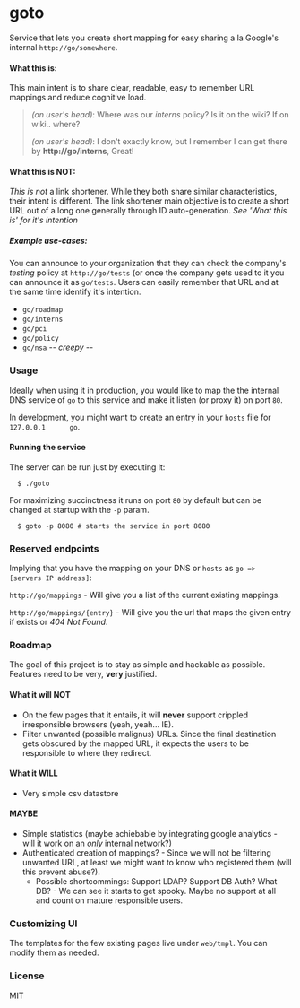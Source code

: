 # goto

Service that lets you create short mapping for easy sharing a la Google's
internal `http://go/somewhere`.

#### What this is:

This main intent is to share clear, readable, easy to remember URL mappings and
reduce cognitive load.

  > *(on user's head)*: Where was our *interns* policy? Is it on the wiki? If on wiki.. where?
  >
  > *(on user's head)*: I don't exactly know, but I remember I can get there by **http://go/interns**, Great!

#### What this is NOT:

*This is not* a link shortener.  While they both share similar characteristics,
their intent is different. The link shortener main objective is to create a
short URL out of a long one generally through ID auto-generation. *See 'What this
is' for it's intention*

##### Example use-cases:

You can announce to your organization that they can check the company's *testing*
policy at `http://go/tests` (or once the company gets used to it you can announce
it as `go/tests`. Users can easily remember that URL and at the same time identify
it's intention.

  * `go/roadmap`
  * `go/interns`
  * `go/pci`
  * `go/policy`
  * `go/nsa`  -- *creepy* --

### Usage

Ideally when using it in production, you would like to map the the internal DNS
service of `go` to this service and make it listen (or proxy it) on port `80`.

In development, you might want to create an entry in your `hosts` file for
`127.0.0.1      go`.

#### Running the service

The server can be run just by executing it:

```
  $ ./goto
```

For maximizing succinctness it runs on port `80` by default but can be changed
at startup with the `-p` param.

```
  $ goto -p 8080 # starts the service in port 8080
```

### Reserved endpoints

Implying that you have the mapping on your DNS or `hosts` as `go => [servers
IP address]`:

`http://go/mappings` - Will give you a list of the current existing mappings.

`http://go/mappings/{entry}` - Will give you the url that maps the given entry
if exists or *404 Not Found*.

### Roadmap

The goal of this project is to stay as simple and hackable as possible. Features
need to be very, **very** justified.

#### What it will NOT

  * On the few pages that it entails, it will **never** support crippled
    irresponsible browsers (yeah, yeah... IE).
  * Filter unwanted (possible malignus) URLs. Since the final destination gets
    obscured by the mapped URL, it expects the users to be responsible to where
    they redirect.

#### What it WILL

  * Very simple csv datastore

#### MAYBE

  * Simple statistics (maybe achiebable by integrating google analytics - will
    it work on an *only* internal network?)
  * Authenticated creation of mappings? - Since we will not be filtering
    unwanted URL, at least we might want to know who registered them (will this
    prevent abuse?).
    * Possible shortcommings: Support LDAP? Support DB Auth? What DB? - We can
      see it starts to get spooky. Maybe no support at all and count on mature
      responsible users.

### Customizing UI

The templates for the few existing pages live under `web/tmpl`. You can modify
them as needed.

### License

MIT
